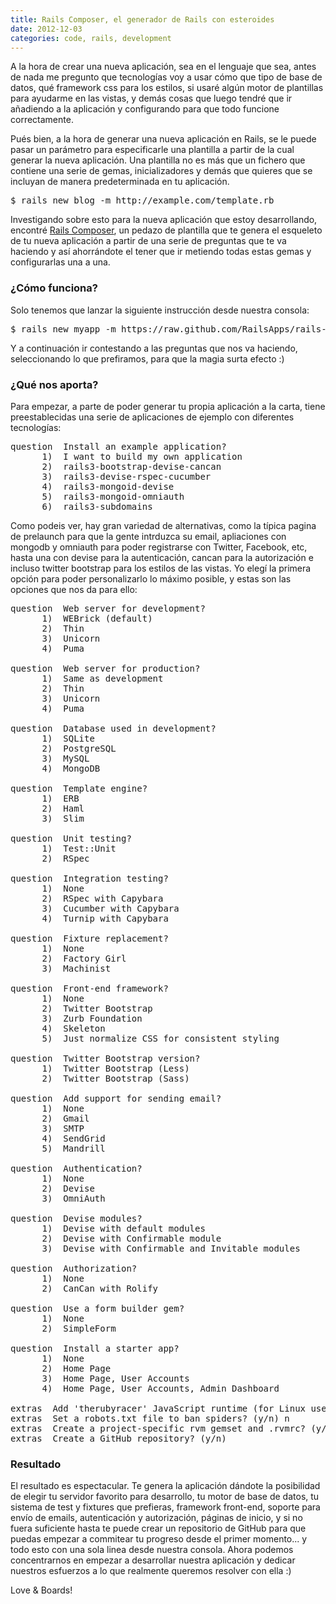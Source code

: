 ```yaml
---
title: Rails Composer, el generador de Rails con esteroides
date: 2012-12-03
categories: code, rails, development
---
```


A la hora de crear una nueva aplicación, sea en el lenguaje que sea, antes de nada me pregunto que tecnologías voy a usar cómo que tipo de base de datos, qué framework css para los estilos, si usaré algún motor de plantillas para ayudarme en las vistas, y demás cosas que luego tendré que ir añadiendo a la aplicación y configurando para que todo funcione correctamente.

Pués bien, a la hora de generar una nueva aplicación en Rails, se le puede pasar un parámetro para especificarle una plantilla a partir de la cual generar la nueva aplicación. Una plantilla no es más que un fichero que contiene una serie de gemas, inicializadores y demás que quieres que se incluyan de manera predeterminada en tu aplicación.

<pre>$ rails new blog -m http://example.com/template.rb</pre>

Investigando sobre esto para la nueva aplicación que estoy desarrollando, encontré <a title="Rails Composer" href="http://railsapps.github.com/rails-composer/" target="_blank">Rails Composer</a>, un pedazo de plantilla que te genera el esqueleto de tu nueva aplicación a partir de una serie de preguntas que te va haciendo y así ahorrándote el tener que ir metiendo todas estas gemas y configurarlas una a una.

<!--more-->
<h3>¿Cómo funciona?</h3>

Solo tenemos que lanzar la siguiente instrucción desde nuestra consola:

<pre>$ rails new myapp -m https://raw.github.com/RailsApps/rails-composer/master/composer.rb</pre>

Y a continuación ir contestando a las preguntas que nos va haciendo, seleccionando lo que prefiramos, para que la magia surta efecto :)

<h3>¿Qué nos aporta?</h3>

Para empezar, a parte de poder generar tu propia aplicación a la carta, tiene preestablecidas una serie de aplicaciones de ejemplo con diferentes tecnologías:

<pre>question  Install an example application?
      1)  I want to build my own application
      2)  rails3-bootstrap-devise-cancan
      3)  rails3-devise-rspec-cucumber
      4)  rails3-mongoid-devise
      5)  rails3-mongoid-omniauth
      6)  rails3-subdomains</pre>

Como podeis ver, hay gran variedad de alternativas, como la típica pagina de prelaunch para que la gente intrduzca su email, apliaciones con mongodb y omniauth para poder registrarse con Twitter, Facebook, etc, hasta una con devise para la autenticación, cancan para la autorización e incluso twitter bootstrap para los estilos de las vistas. Yo elegí la primera opción para poder personalizarlo lo máximo posible, y estas son las opciones que nos da para ello:

<pre>question  Web server for development?
      1)  WEBrick (default)
      2)  Thin
      3)  Unicorn
      4)  Puma

question  Web server for production?
      1)  Same as development
      2)  Thin
      3)  Unicorn
      4)  Puma

question  Database used in development?
      1)  SQLite
      2)  PostgreSQL
      3)  MySQL
      4)  MongoDB

question  Template engine?
      1)  ERB
      2)  Haml
      3)  Slim

question  Unit testing?
      1)  Test::Unit
      2)  RSpec

question  Integration testing?
      1)  None
      2)  RSpec with Capybara
      3)  Cucumber with Capybara
      4)  Turnip with Capybara

question  Fixture replacement?
      1)  None
      2)  Factory Girl
      3)  Machinist

question  Front-end framework?
      1)  None
      2)  Twitter Bootstrap
      3)  Zurb Foundation
      4)  Skeleton
      5)  Just normalize CSS for consistent styling

question  Twitter Bootstrap version?
      1)  Twitter Bootstrap (Less)
      2)  Twitter Bootstrap (Sass)

question  Add support for sending email?
      1)  None
      2)  Gmail
      3)  SMTP
      4)  SendGrid
      5)  Mandrill

question  Authentication?
      1)  None
      2)  Devise
      3)  OmniAuth

question  Devise modules?
      1)  Devise with default modules
      2)  Devise with Confirmable module
      3)  Devise with Confirmable and Invitable modules

question  Authorization?
      1)  None
      2)  CanCan with Rolify

question  Use a form builder gem?
      1)  None
      2)  SimpleForm

question  Install a starter app?
      1)  None
      2)  Home Page
      3)  Home Page, User Accounts
      4)  Home Page, User Accounts, Admin Dashboard

extras  Add 'therubyracer' JavaScript runtime (for Linux users without node.js)? (y/n)
extras  Set a robots.txt file to ban spiders? (y/n) n
extras  Create a project-specific rvm gemset and .rvmrc? (y/n) n
extras  Create a GitHub repository? (y/n)</pre>

<h3>Resultado</h3>

El resultado es espectacular. Te genera la aplicación dándote la posibilidad de elegir tu servidor favorito para desarrollo, tu motor de base de datos, tu sistema de test y fixtures que prefieras, framework front-end, soporte para envío de emails, autenticación y autorización, páginas de inicio, y si no fuera suficiente hasta te puede crear un repositorio de GitHub para que puedas empezar a commitear tu progreso desde el primer momento... y todo esto con una sola linea desde nuestra consola. Ahora podemos concentrarnos en empezar a desarrollar nuestra aplicación y dedicar nuestros esfuerzos a lo que realmente queremos resolver con ella :)

Love &amp; Boards!
